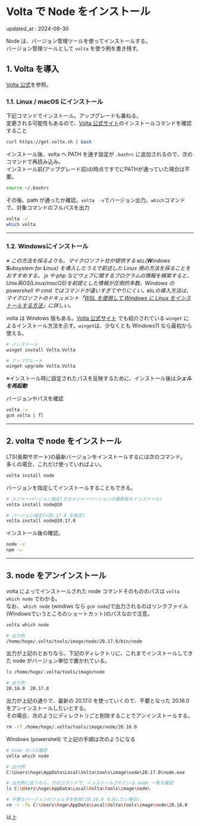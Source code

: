 # Volta で Node をインストール

updated_at : 2024-08-30

Node は、バージョン管理ツールを使ってインストールする。  
バージョン管理ツールとして `volta` を使う例を書き残す。

## 1. Volta を導入

[Volta 公式](https://volta.sh/)を参照。

### 1.1. Linux / macOS にインストール

下記コマンドでインストール。アップグレードも兼ねる。  
変更される可能性もあるので、[Volta 公式サイト](https://volta.sh/)のインストールコマンドを確認すること

```bash
curl https://get.volta.sh | bash
```

インストール後、volta へ PATH を通す設定が `.bashrc` に追加されるので、次のコマンドで再読み込み。  
インストール前(アップグレード前)の時点ですでにPATHが通っていた場合は不要。

```bash
source ~/.bashrc
```

その後、path が通ったか確認。`volta　-v`でバージョン出力。`which`コマンドで、対象コマンドのフルパスを出力

```bash
volta -v
which volta
```

---

### 1.2. Windowsにインストール

*※ この方法を採るよりも、マイクロソフト社が提供する `WSL`(***W***indows ***S***ubsystem for ***L***inux) を導入したうえで前述した Linux 用の方法を採ることをおすすめする。 js や php などウェブに関するプログラムの情報を検索すると、Unix系OS(Linux/macOS)を前提とした情報が圧倒的多数。Windows の powershell や cmd ではコマンドが違いすぎてやりにくい。`WSL`の導入方法は、マイクロソフトのドキュメント「[WSL を使用して Windows に Linux をインストールする方法](https://learn.microsoft.com/ja-jp/windows/wsl/install)」に詳しい。*

volta は Windows 版もある。[Volta 公式サイト](https://volta.sh/) でも紹介されている `winget` によるインストール方法を示す。`winget`は、少なくとも Windows11 なら最初から使える。  

```bash
# インストール
winget install Volta.Volta

# アップグレード
winget upgrade Volta.Volta
```

※インストール時に設定されたパスを反映するために、インストール後は***シェルを再起動***

バージョンやパスを確認

```bash
volta -v
gcm volta | fl
```

---

## 2. volta で node をインストール

LTS(長期サポート)の最新バージョンをインストールするには次のコマンド。  
多くの場合、これだけ使っていればよい。

```bash
volta install node
```

バージョンを指定してインストールすることもできる。

```bash
# メジャーバージョン指定(そのメジャーバージョンの最新版をインストール)
volta install node@20

# バージョン指定(v20.17.0 を指定)
volta install node@20.17.0
```

インストール後の確認。

```bash
node -v
npm -v
```

---

## 3. node をアンインストール

volta によってインストールされた node コマンドそのもののパスは `volta which node` でわかる。  
なお、 `which node` (windiws なら `gcm node`)で出力されるのはリンクファイル(Windowsでいうところのショートカット)のパスなので注意。

```bash
volta which node

# 出力例
/home/hoge/.volta/tools/image/node/20.17.0/bin/node
```

出力が上記のとおりなら、下記のディレクトリに、これまでインストールしてきた node がバージョン単位で置かれている。

```bash
ls /home/hoge/.volta/tools/image/node

# 出力例
20.16.0  20.17.0
```

出力が上記の通りで、最新の 20.17.0 を使っていくので、不要となった 20.16.0 をアンインストールしたいとする。  
その場合、次のようにディレクトリごと削除することでアンインストールする。

```bash
rm -rf /home/hoge/.volta/tools/image/node/20.16.0
```

Windows (powershell) で上記の手順は次のようになる

```bash
# node のパス確認
volta which node

# 出力例
C:\Users\hoge\AppData\Local\Volta\tools\image\node\20.17.0\node.exe

# 出力例に従うなら、次のコマンドで、インストールされている node 一覧を確認
ls C:\Users\hoge\AppData\Local\Volta\tools\image\node\

# 不要なバージョンのフォルダを削除(20.16.0 を消したい場合)
rm -r -fo C:\Users\hoge\AppData\Local\Volta\tools\image\node\20.16.0
```

以上
